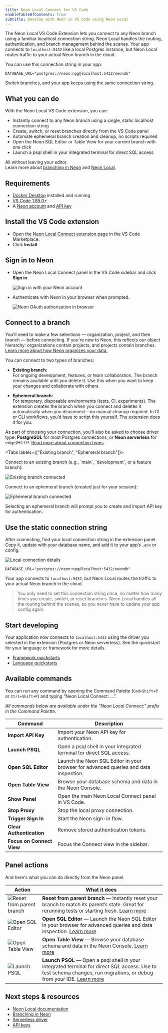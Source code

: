 ```yaml
---
title: Neon Local Connect for VS Code
enableTableOfContents: true
subtitle: Develop with Neon in VS Code using Neon Local
---
```


The Neon Local VS Code Extension lets you connect to any Neon branch using a familiar localhost connection string. Neon Local handles the routing, authentication, and branch management behind the scenes. Your app connects to `localhost:5432` like a local Postgres instance, but Neon Local routes traffic to your actual Neon branch in the cloud.

You can use this connection string in your app:

```env
DATABASE_URL="postgres://neon:npg@localhost:5432/neondb"
```

Switch branches, and your app keeps using the same connection string.

## What you can do

With the Neon Local VS Code extension, you can:

- Instantly connect to any Neon branch using a single, static localhost connection string
- Create, switch, or reset branches directly from the VS Code panel
- Automate ephemeral branch creation and cleanup, no scripts required
- Open the Neon SQL Editor or Table View for your current branch with one click
- Launch a psql shell in your integrated terminal for direct SQL access

All without leaving your editor.  
Learn more about [branching in Neon](/docs/guides/branching-intro) and [Neon Local](/docs/local/neon-local).

## Requirements

- [Docker Desktop](https://www.docker.com/products/docker-desktop/) installed and running
- [VS Code 1.85.0+](https://code.visualstudio.com/)
- A [Neon account](https://neon.tech) and [API key](/docs/manage/api-keys)

<Steps>

## Install the VS Code extension

- Open the [Neon Local Connect extension page](https://marketplace.visualstudio.com/items?itemName=neondatabase-labs.neon-local-connect) in the VS Code Marketplace.
- Click **Install**.

## Sign in to Neon

- Open the Neon Local Connect panel in the VS Code sidebar and click **Sign in**.

  ![Sign in with your Neon account](/docs/local/sign-in.png)

- Authenticate with Neon in your browser when prompted.

  ![Neon OAuth authorization in browser](/docs/local/authorize.png)

## Connect to a branch

You'll need to make a few selections — organization, project, and then branch — before connecting. If you're new to Neon, this reflects our object hierarchy: organizations contain projects, and projects contain branches. [Learn more about how Neon organizes your data.](/docs/manage/overview)

You can connect to two types of branches:

- **Existing branch:**  
  For ongoing development, features, or team collaboration. The branch remains available until you delete it. Use this when you want to keep your changes and collaborate with others.

- **Ephemeral branch:**  
  For temporary, disposable environments (tests, CI, experiments). The extension creates the branch when you connect and deletes it automatically when you disconnect—no manual cleanup required. In CI or CLI workflows, you’d have to script this yourself. The extension does it for you.

As part of choosing your connection, you'll also be asked to choose driver type: **PostgreSQL** for most Postgres connections, or **Neon serverless** for edge/HTTP. [Read more about connection types](/docs/connect/choose-connection).

<Tabs labels={["Existing branch", "Ephemeral branch"]}>

<TabItem>
Connect to an existing branch (e.g., `main`, `development`, or a feature branch):

![Existing branch connected](/docs/local/connected.png)
</TabItem>

<TabItem>
Connect to an ephemeral branch (created just for your session):

![Ephemeral branch connected](/docs/local/ephemeral_connected.png)
</TabItem>

</Tabs>

<Admonition type="note">
Selecting an ephemeral branch will prompt you to create and import API key for authentication.
</Admonition>

## Use the static connection string

After connecting, find your local connection string in the extension panel. Copy it, update with your database name, and add it to your app’s `.env` or config.

![Local connection details](/docs/local/connection_string.png)

```env
DATABASE_URL="postgres://neon:npg@localhost:5432/neondb"
```

Your app connects to `localhost:5432`, but Neon Local routes the traffic to your actual Neon branch in the cloud.

> You only need to set this connection string once, no matter how many times you create, switch, or reset branches. Neon Local handles all the routing behind the scenes, so you never have to update your app config again.

## Start developing

Your application now connects to `localhost:5432` using the driver you selected in the extension (Postgres or Neon serverless). See the quickstart for your language or framework for more details.

- [Framework quickstarts](/docs/get-started-with-neon/frameworks)
- [Language quickstarts](/docs/get-started-with-neon/languages)

</Steps>

## Available commands

You can run any command by opening the Command Palette (`Cmd+Shift+P` or `Ctrl+Shift+P`) and typing “Neon Local Connect: ...”.

_All commands below are available under the “Neon Local Connect:” prefix in the Command Palette._

| Command                   | Description                                                                          |
| ------------------------- | ------------------------------------------------------------------------------------ |
| **Import API Key**        | Import your Neon API key for authentication.                                         |
| **Launch PSQL**           | Open a psql shell in your integrated terminal for direct SQL access.                 |
| **Open SQL Editor**       | Launch the Neon SQL Editor in your browser for advanced queries and data inspection. |
| **Open Table View**       | Browse your database schema and data in the Neon Console.                            |
| **Show Panel**            | Open the main Neon Local Connect panel in VS Code.                                   |
| **Stop Proxy**            | Stop the local proxy connection.                                                     |
| **Trigger Sign In**       | Start the Neon sign-in flow.                                                         |
| **Clear Authentication**  | Remove stored authentication tokens.                                                 |
| **Focus on Connect View** | Focus the Connect view in the sidebar.                                               |

## Panel actions

And here's what you can do directly from the Neon panel.

<table>
  <thead>
    <tr>
      <th>Action</th>
      <th>What it does</th>
    </tr>
  </thead>
  <tbody>
    <tr>
      <td>
        <img src="/docs/local/reset.png" alt="Reset from parent branch" style={{ verticalAlign: "middle" }} />
      </td>
      <td style={{ verticalAlign: "middle" }}>
        <strong>Reset from parent branch</strong> — Instantly reset your branch to match its parent’s state. Great for rerunning tests or starting fresh. <a href="/docs/guides/reset-from-parent">Learn more</a>
      </td>
    </tr>
    <tr>
      <td>
        <img src="/docs/local/sql-editor.png" alt="Open SQL Editor" style={{ verticalAlign: "middle" }} />
      </td>
      <td style={{ verticalAlign: "middle" }}>
        <strong>Open SQL Editor</strong> — Launch the Neon SQL Editor in your browser for advanced queries and data inspection. <a href="/docs/get-started-with-neon/query-with-neon-sql-editor">Learn more</a>
      </td>
    </tr>
    <tr>
      <td>
        <img src="/docs/local/table_view.png" alt="Open Table View" style={{ verticalAlign: "middle" }} />
      </td>
      <td style={{ verticalAlign: "middle" }}>
        <strong>Open Table View</strong> — Browse your database schema and data in the Neon Console. <a href="/docs/guides/tables">Learn more</a>
      </td>
    </tr>
    <tr>
      <td>
        <img src="/docs/local/psql.png" alt="Launch PSQL" style={{ verticalAlign: "middle" }} />
      </td>
      <td style={{ verticalAlign: "middle" }}>
        <strong>Launch PSQL</strong> — Open a psql shell in your integrated terminal for direct SQL access. Use to test schema changes, run migrations, or debug from your IDE. <a href="/docs/connect/query-with-psql-editor">Learn more</a>
      </td>
    </tr>
  </tbody>
</table>

## Next steps & resources

- [Neon Local documentation](/docs/local/neon-local)
- [Branching in Neon](/docs/guides/branching-intro)
- [Serverless driver](/docs/serverless/serverless-driver)
- [API keys](/docs/manage/api-keys)

<NeedHelp/>
